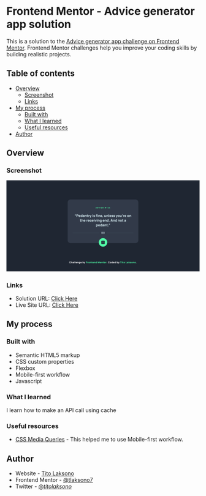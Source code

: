 # Frontend Mentor - Advice generator app solution

This is a solution to the [Advice generator app challenge on Frontend Mentor](https://www.frontendmentor.io/challenges/advice-generator-app-QdUG-13db). Frontend Mentor challenges help you improve your coding skills by building realistic projects.

## Table of contents

- [Overview](#overview)
  - [Screenshot](#screenshot)
  - [Links](#links)
- [My process](#my-process)
  - [Built with](#built-with)
  - [What I learned](#what-i-learned)
  - [Useful resources](#useful-resources)
- [Author](#author)

## Overview

### Screenshot

![](./screenshot.png)

### Links

- Solution URL: [Click Here](#)
- Live Site URL: [Click Here](#)

## My process

### Built with

- Semantic HTML5 markup
- CSS custom properties
- Flexbox
- Mobile-first workflow
- Javascript

### What I learned

I learn how to make an API call using cache

### Useful resources

- [CSS Media Queries](https://www.w3schools.com/css/css3_mediaqueries.asp) - This helped me to use Mobile-first workflow.

## Author

- Website - [Tito Laksono](https://www.tlaksono.my.id)
- Frontend Mentor - [@tlaksono7](https://www.frontendmentor.io/profile/tlaksono7)
- Twitter - [@_titolaksono_](https://www.twitter.com/_titolaksono)
